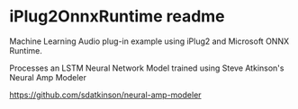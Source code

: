 # iPlug2OnnxRuntime readme

Machine Learning Audio plug-in example using iPlug2 and Microsoft ONNX Runtime.

Processes an LSTM Neural Network Model trained using Steve Atkinson's Neural Amp Modeler

https://github.com/sdatkinson/neural-amp-modeler

